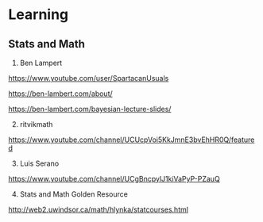 # Learning

## Stats and Math

1) Ben Lampert

https://www.youtube.com/user/SpartacanUsuals

https://ben-lambert.com/about/

https://ben-lambert.com/bayesian-lecture-slides/

2) ritvikmath

https://www.youtube.com/channel/UCUcpVoi5KkJmnE3bvEhHR0Q/featured

3) Luis Serano

https://www.youtube.com/channel/UCgBncpylJ1kiVaPyP-PZauQ


4) Stats and Math Golden Resource

http://web2.uwindsor.ca/math/hlynka/statcourses.html



